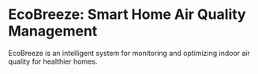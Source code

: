 # EcoBreeze: Smart Home Air Quality Management
EcoBreeze is an intelligent system for monitoring and optimizing indoor air quality for healthier homes.
